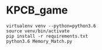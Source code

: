 # KPCB_game

`virtualenv venv --python=python3.6`\
`source venv/bin/activate`\
`pip install -r requirements.txt`\
`python3.6 Memory_Match.py`
